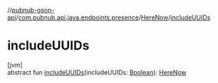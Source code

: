//[pubnub-gson-api](../../../index.md)/[com.pubnub.api.java.endpoints.presence](../index.md)/[HereNow](index.md)/[includeUUIDs](include-u-u-i-ds.md)

# includeUUIDs

[jvm]\
abstract fun [includeUUIDs](include-u-u-i-ds.md)(includeUUIDs: [Boolean](https://kotlinlang.org/api/latest/jvm/stdlib/kotlin-stdlib/kotlin/-boolean/index.html)): [HereNow](index.md)
